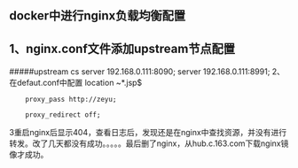 ## docker中进行nginx负载均衡配置 ##
## 1、nginx.conf文件添加upstream节点配置 ##
#####upstream cs 
      server 192.168.0.111:8090; 
      server 192.168.0.111:8991; 
2、在defaut.conf中配置
location ~*\.jsp$ 

        proxy_pass http://zeyu;

        proxy_redirect off;
3重启nginx后显示404，查看日志后，发现还是在nginx中查找资源，并没有进行转发。改了几天都没有成功。。。。。最后删了nginx，从hub.c.163.com下载nginx镜像才成功。
 
 




